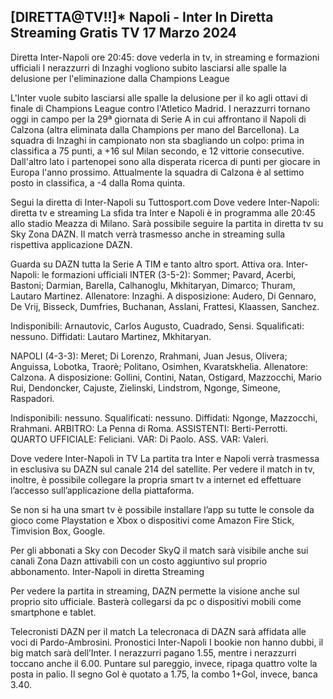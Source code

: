 <h2>[DIRETTA@TV!!]* Napoli - Inter In Diretta Streaming Gratis TV 17 Marzo 2024</h2>

Diretta Inter-Napoli ore 20:45: dove vederla in tv, in streaming e formazioni ufficiali
I nerazzurri di Inzaghi vogliono subito lasciarsi alle spalle la delusione per l'eliminazione dalla Champions League

L'Inter vuole subito lasciarsi alle spalle la delusione per il ko agli ottavi di finale di Champions League contro l'Atletico Madrid. I nerazzurri tornano oggi in campo per la 29ª giornata di Serie A in cui affrontano il Napoli di Calzona (altra eliminata dalla Champions per mano del Barcellona). La squadra di Inzaghi in campionato non sta sbagliando un colpo: prima in classifica a 75 punti, a +16 sul Milan secondo, e 12 vittorie consecutive. Dall'altro lato i partenopei sono alla disperata ricerca di punti per giocare in Europa l'anno prossimo. Attualmente la squadra di Calzona è al settimo posto in classifica, a -4 dalla Roma quinta.

Segui la diretta di Inter-Napoli su Tuttosport.com
Dove vedere Inter-Napoli: diretta tv e streaming
La sfida tra Inter e Napoli è in programma alle 20:45 allo stadio Meazza di Milano. Sarà possibile seguire la partita in diretta tv su Sky Zona DAZN. Il match verrà trasmesso anche in streaming sulla rispettiva applicazione DAZN.

Guarda su DAZN tutta la Serie A TIM e tanto altro sport. Attiva ora.
Inter-Napoli: le formazioni ufficiali
INTER (3-5-2): Sommer; Pavard, Acerbi, Bastoni; Darmian, Barella, Calhanoglu, Mkhitaryan, Dimarco; Thuram, Lautaro Martinez. Allenatore: Inzaghi.
A disposizione: Audero, Di Gennaro, De Vrij, Bisseck, Dumfries, Buchanan, Asslani, Frattesi, Klaassen, Sanchez.

Indisponibili: Arnautovic, Carlos Augusto, Cuadrado, Sensi.
Squalificati: nessuno.
Diffidati: Lautaro Martinez, Mkhitaryan.

NAPOLI (4-3-3): Meret; Di Lorenzo, Rrahmani, Juan Jesus, Olivera; Anguissa, Lobotka, Traorè; Politano, Osimhen, Kvaratskhelia. Allenatore: Calzona.
A disposizione: Gollini, Contini, Natan, Ostigard, Mazzocchi, Mario Rui, Dendoncker, Cajuste, Zielinski, Lindstrom, Ngonge, Simeone, Raspadori.

Indisponibili: nessuno.
Squalificati: nessuno.
Diffidati: Ngonge, Mazzocchi, Rrahmani.
ARBITRO: La Penna di Roma. ASSISTENTI: Berti-Perrotti. QUARTO UFFICIALE: Feliciani. VAR: Di Paolo. ASS. VAR: Valeri.

Dove vedere Inter-Napoli in TV
La partita tra Inter e Napoli verrà trasmessa in esclusiva su DAZN sul canale 214 del satellite. Per vedere il match in tv, inoltre, è possibile collegare la propria smart tv a internet ed effettuare l’accesso sull’applicazione della piattaforma.

Se non si ha una smart tv è possibile installare l’app su tutte le console da gioco come Playstation e Xbox o dispositivi come Amazon Fire Stick, Timvision Box, Google.

Per gli abbonati a Sky con Decoder SkyQ il match sarà visibile anche sui canali Zona Dazn attivabili con un costo aggiuntivo sul proprio abbonamento.
Inter-Napoli in diretta Streaming

Per vedere la partita in streaming, DAZN permette la visione anche sul proprio sito ufficiale. Basterà collegarsi da pc o dispositivi mobili come smartphone e tablet.

Telecronisti DAZN per il match
La telecronaca di DAZN sarà affidata alle voci di Pardo-Ambrosini.
Pronostici Inter-Napoli
I bookie non hanno dubbi, il big match sarà dell’Inter. I nerazzurri pagano 1.55, mentre i nerazzurri toccano anche il 6.00. Puntare sul pareggio, invece, ripaga quattro volte la posta in palio. Il segno Gol è quotato a 1.75, la combo 1+Gol, invece, banca 3.40.
